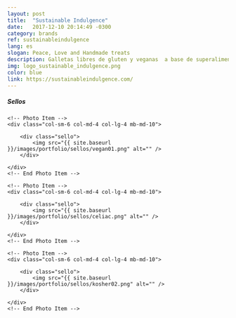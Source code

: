 ```yaml
---
layout: post
title:  "Sustainable Indulgence"
date:   2017-12-10 20:14:49 -0300
category: brands
ref: sustainableindulgence
lang: es
slogan: Peace, Love and Handmade treats
description: Galletas libres de gluten y veganas  a base de superalimentos. Snacks deliciosos y sanos que no comprometen la salud ni el medioambiente.
img: logo_sustainable_indulgence.png
color: blue
link: https://sustainableindulgence.com/
---
```



<!-- Sellos -->
<h5 class="font-alt mt-0 mb-20">Sellos</h5>
<div class="row multi-columns-row mb-30 mb-xs-10">

    <!-- Photo Item -->
    <div class="col-sm-6 col-md-4 col-lg-4 mb-md-10">

        <div class="sello">
            <img src="{{ site.baseurl }}/images/portfolio/sellos/vegan01.png" alt="" />
        </div>

    </div>
    <!-- End Photo Item -->

    <!-- Photo Item -->
    <div class="col-sm-6 col-md-4 col-lg-4 mb-md-10">

        <div class="sello">
            <img src="{{ site.baseurl }}/images/portfolio/sellos/celiac.png" alt="" />
        </div>

    </div>
    <!-- End Photo Item -->

    <!-- Photo Item -->
    <div class="col-sm-6 col-md-4 col-lg-4 mb-md-10">

        <div class="sello">
            <img src="{{ site.baseurl }}/images/portfolio/sellos/kosher02.png" alt="" />
        </div>

    </div>
    <!-- End Photo Item -->

</div>
<!-- End Sellos -->
